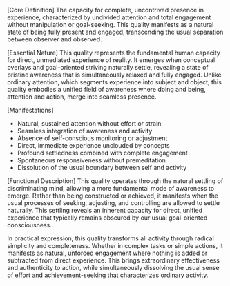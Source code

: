 [Core Definition]
The capacity for complete, uncontrived presence in experience, characterized by undivided attention and total engagement without manipulation or goal-seeking. This quality manifests as a natural state of being fully present and engaged, transcending the usual separation between observer and observed.

[Essential Nature]
This quality represents the fundamental human capacity for direct, unmediated experience of reality. It emerges when conceptual overlays and goal-oriented striving naturally settle, revealing a state of pristine awareness that is simultaneously relaxed and fully engaged. Unlike ordinary attention, which segments experience into subject and object, this quality embodies a unified field of awareness where doing and being, attention and action, merge into seamless presence.

[Manifestations]
- Natural, sustained attention without effort or strain
- Seamless integration of awareness and activity
- Absence of self-conscious monitoring or adjustment
- Direct, immediate experience unclouded by concepts
- Profound settledness combined with complete engagement
- Spontaneous responsiveness without premeditation
- Dissolution of the usual boundary between self and activity

[Functional Description]
This quality operates through the natural settling of discriminating mind, allowing a more fundamental mode of awareness to emerge. Rather than being constructed or achieved, it manifests when the usual processes of seeking, adjusting, and controlling are allowed to settle naturally. This settling reveals an inherent capacity for direct, unified experience that typically remains obscured by our usual goal-oriented consciousness.

In practical expression, this quality transforms all activity through radical simplicity and completeness. Whether in complex tasks or simple actions, it manifests as natural, unforced engagement where nothing is added or subtracted from direct experience. This brings extraordinary effectiveness and authenticity to action, while simultaneously dissolving the usual sense of effort and achievement-seeking that characterizes ordinary activity.